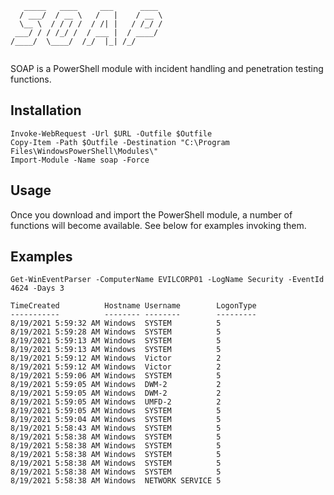 ```
   _____   ____     ___      ____ 
  / ___/  / __ \   /   |    / __ \
  \__ \  / / / /  / /| |   / /_/ /
 ___/ / / /_/ /  / ___ |  / ____/ 
/____/  \____/  /_/  |_| /_/      
   
```
SOAP is a PowerShell module with incident handling and penetration testing functions. 

## Installation
```pwsh
Invoke-WebRequest -Url $URL -Outfile $Outfile
Copy-Item -Path $Outfile -Destination "C:\Program Files\WindowsPowerShell\Modules\"
Import-Module -Name soap -Force
```

## Usage
Once you download and import the PowerShell module, a number of functions will become available. See below for examples invoking them. 

## Examples
```pwsh
Get-WinEventParser -ComputerName EVILCORP01 -LogName Security -EventId 4624 -Days 3

TimeCreated          Hostname Username        LogonType
-----------          -------- --------        ---------
8/19/2021 5:59:32 AM Windows  SYSTEM          5        
8/19/2021 5:59:28 AM Windows  SYSTEM          5        
8/19/2021 5:59:13 AM Windows  SYSTEM          5        
8/19/2021 5:59:13 AM Windows  SYSTEM          5        
8/19/2021 5:59:12 AM Windows  Victor          2        
8/19/2021 5:59:12 AM Windows  Victor          2        
8/19/2021 5:59:06 AM Windows  SYSTEM          5        
8/19/2021 5:59:05 AM Windows  DWM-2           2        
8/19/2021 5:59:05 AM Windows  DWM-2           2        
8/19/2021 5:59:05 AM Windows  UMFD-2          2        
8/19/2021 5:59:05 AM Windows  SYSTEM          5        
8/19/2021 5:59:04 AM Windows  SYSTEM          5        
8/19/2021 5:58:43 AM Windows  SYSTEM          5        
8/19/2021 5:58:38 AM Windows  SYSTEM          5        
8/19/2021 5:58:38 AM Windows  SYSTEM          5        
8/19/2021 5:58:38 AM Windows  SYSTEM          5        
8/19/2021 5:58:38 AM Windows  SYSTEM          5        
8/19/2021 5:58:38 AM Windows  SYSTEM          5        
8/19/2021 5:58:38 AM Windows  NETWORK SERVICE 5        
```
